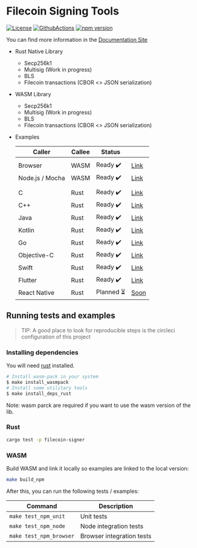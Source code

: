 # Filecoin Signing Tools

[![License](https://img.shields.io/badge/License-Apache%202.0-blue.svg)](https://opensource.org/licenses/Apache-2.0)
[![GithubActions](https://github.com/zondax/filecoin-signing-tools/actions/workflows/main.yaml/badge.svg)](https://github.com/Zondax/filecoin-signing-tools/blob/main/.github/workflows/main.yaml)
[![npm version](https://badge.fury.io/js/%40zondax%2Ffilecoin-signing-tools.svg)](https://badge.fury.io/js/%40zondax%2Ffilecoin-signing-tools)

You can find more information in the [Documentation Site](https://docs.zondax.ch/docs/filecoin-signing-tools/wasm_api)

- Rust Native Library
  - Secp256k1
  - Multisig (Work in progress)
  - BLS
  - Filecoin transactions (CBOR <> JSON serialization)
- WASM Library
  - Secp256k1
  - Multisig (Work in progress)
  - BLS
  - Filecoin transactions (CBOR <> JSON serialization)
    
- Examples

  | Caller          | Callee          | Status                           |                                  |
  |-----------------|-----------------|----------------------------------|----------------------------------|
  |                 |                 |                                  |                                  |
  | Browser         | WASM            | Ready :heavy_check_mark:         | [Link](examples/wasm_browser)    |
  | Node.js / Mocha | WASM            | Ready :heavy_check_mark:         | [Link](examples/wasm_node)       |
  |                 |                 |                                  |                                  |
  | C               | Rust            | Ready :heavy_check_mark:         | [Link](examples/ffi/c)           |
  | C++             | Rust            | Ready :heavy_check_mark:         | [Link](examples/ffi/c++)         |
  | Java            | Rust            | Ready :heavy_check_mark:         | [Link](examples/ffi/java)        |
  | Kotlin          | Rust            | Ready :heavy_check_mark:         | [Link](examples/ffi/kotlin)      |
  | Go              | Rust            | Ready :heavy_check_mark:         | [Link](examples/ffi/go)          |
  | Objective-C     | Rust            | Ready :heavy_check_mark:         | [Link](examples/ffi/objective-c) |
  | Swift           | Rust            | Ready :heavy_check_mark:         | [Link](examples/ffi/swift)       |
  | Flutter         | Rust            | Ready :heavy_check_mark:         | [Link](examples/ffi/flutter)     |
  | React Native    | Rust            | Planned :hourglass_flowing_sand: | [Soon]()                         |

## Running tests and examples

> TIP: A good place to look for reproducible steps is the circleci configuration of this project

### Installing dependencies

You will need [rust](https://www.rust-lang.org/tools/install) installed.

```bash
# Install wasm-pack in your system
$ make install_wasmpack
# Install some utilitary tools
$ make install_deps_rust
```

Note: wasm  parck are required if you want to use the wasm version of the lib.

### Rust

```bash
cargo test -p filecoin-signer
```

### WASM

Build WASM and link it locally so examples are linked to the local version:

```bash
make build_npm
```

After this, you can run the following tests / examples:

| Command                  | Description               |
|--------------------------|---------------------------|
| `make test_npm_unit`     | Unit tests                |
| `make test_npm_node`     | Node integration tests    |
| `make test_npm_browser`  | Browser integration tests |

